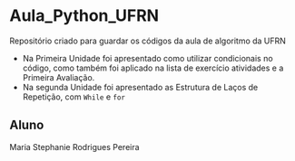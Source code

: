# Aula_Python_UFRN

Repositório criado para guardar os códigos da aula de algoritmo da UFRN

- Na Primeira Unidade foi apresentado como utilizar condicionais no código, como também foi aplicado na lista de exercício atividades e a Primeira Avaliação.
- Na segunda Unidade foi apresentado as Estrutura de Laços de Repetição, com `While` e `for`

## Aluno

Maria Stephanie Rodrigues Pereira
